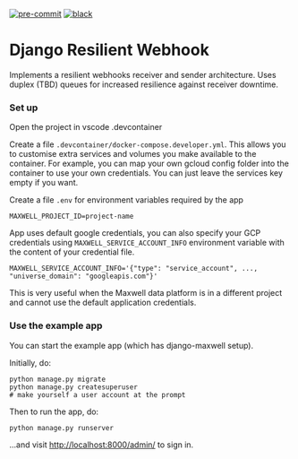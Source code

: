[![pre-commit](https://img.shields.io/badge/pre--commit-enabled-brightgreen?logo=pre-commit&logoColor=white)](https://github.com/pre-commit/pre-commit)
[![black](https://img.shields.io/badge/code%20style-black-000000.svg)](https://github.com/ambv/black)

# Django Resilient Webhook

Implements a resilient webhooks receiver and sender architecture. Uses duplex (TBD) queues for increased resilience against receiver downtime.

### Set up

Open the project in vscode .devcontainer

Create a file `.devcontainer/docker-compose.developer.yml`. This allows you to customise extra services and volumes you make available to the container.
For example, you can map your own gcloud config folder into the container to use your own credentials. You can just leave the services key empty if you want.

Create a file `.env` for environment variables required by the app

```
MAXWELL_PROJECT_ID=project-name
```

App uses default google credentials, you can also specify your GCP credentials using `MAXWELL_SERVICE_ACCOUNT_INFO` environment variable with the content of your credential file.

```
MAXWELL_SERVICE_ACCOUNT_INFO='{"type": "service_account", ..., "universe_domain": "googleapis.com"}'
```

This is very useful when the Maxwell data platform is in a different project and cannot use the default application credentials.

### Use the example app

You can start the example app (which has django-maxwell setup).

Initially, do:

```
python manage.py migrate
python manage.py createsuperuser
# make yourself a user account at the prompt
```

Then to run the app, do:

```
python manage.py runserver
```

...and visit [http://localhost:8000/admin/](http://localhost:8000/admin/) to sign in.
